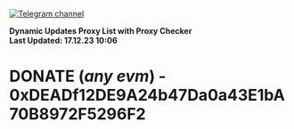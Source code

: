 [![Telegram channel](https://img.shields.io/endpoint?url=https://runkit.io/damiankrawczyk/telegram-badge/branches/master?url=https://t.me/n4z4v0d)](https://t.me/n4z4v0d) 

**Dynamic Updates Proxy List with Proxy Checker**  
**Last Updated: 17.12.23 10:06**

# DONATE (_any evm_) - 0xDEADf12DE9A24b47Da0a43E1bA70B8972F5296F2
